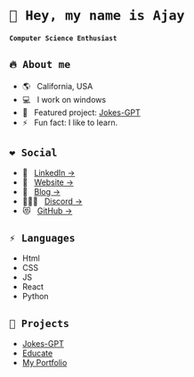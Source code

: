 # `👋 Hey, my name is Ajay`

#### `Computer Science Enthusiast`

## `🔥 About me`

- 🌎 &nbsp; California, USA
- 💻 &nbsp; I work on windows
- 🎯 &nbsp; Featured project: [Jokes-GPT](https://aj-cdr.github.io/Jokes-GPT/)
- ⚡ &nbsp; Fun fact: I like to learn.

## `❤ Social`

- 💼 &nbsp; [LinkedIn &rarr;](https://www.linkedin.com/in/ajay-sathish-preetha/)
- 🔗 &nbsp; [Website &rarr;](https://ajay.framer.ai/)
- 📖 &nbsp; [Blog &rarr;](https://retro.hashnode.dev/)
- 🧑‍🤝‍🧑 &nbsp; [Discord &rarr;](https://discordid.netlify.app/?id=805285908563755038)
- 😻 &nbsp; [GitHub &rarr;](https://github.com/Aj-Cdr)

## `⚡ Languages`

- Html
- CSS
- JS
- React
- Python

## `👀 Projects`

- [Jokes-GPT](https://aj-cdr.github.io/Jokes-GPT/)
- [Educate](https://educate.flutterflow.app/)
- [My Portfolio](https://ajay.framer.ai/)

